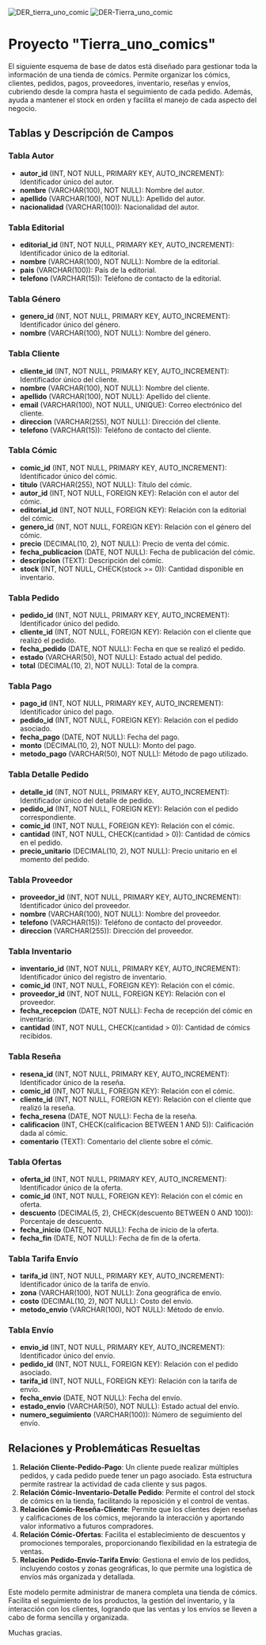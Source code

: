 ![DER_tierra_uno_comic](https://github.com/user-attachments/assets/f3df4661-9c2c-4509-bf4e-77c9b303c4b1)
![DER-Tierra_uno_comic](https://github.com/user-attachments/assets/093f18c2-61e7-4af3-860c-8a601e5b8ff5)

# Proyecto "Tierra_uno_comics"

El siguiente esquema de base de datos está diseñado para gestionar toda la información de una tienda de cómics.
Permite organizar los cómics, clientes, pedidos, pagos, proveedores, inventario, reseñas y envíos, cubriendo desde la compra
hasta el seguimiento de cada pedido. Además, ayuda a mantener el stock en orden y facilita el manejo de cada aspecto del negocio.

## Tablas y Descripción de Campos

### Tabla Autor
- **autor_id** (INT, NOT NULL, PRIMARY KEY, AUTO_INCREMENT): Identificador único del autor.
- **nombre** (VARCHAR(100), NOT NULL): Nombre del autor.
- **apellido** (VARCHAR(100), NOT NULL): Apellido del autor.
- **nacionalidad** (VARCHAR(100)): Nacionalidad del autor.

### Tabla Editorial
- **editorial_id** (INT, NOT NULL, PRIMARY KEY, AUTO_INCREMENT): Identificador único de la editorial.
- **nombre** (VARCHAR(100), NOT NULL): Nombre de la editorial.
- **pais** (VARCHAR(100)): País de la editorial.
- **telefono** (VARCHAR(15)): Teléfono de contacto de la editorial.

### Tabla Género
- **genero_id** (INT, NOT NULL, PRIMARY KEY, AUTO_INCREMENT): Identificador único del género.
- **nombre** (VARCHAR(100), NOT NULL): Nombre del género.

### Tabla Cliente
- **cliente_id** (INT, NOT NULL, PRIMARY KEY, AUTO_INCREMENT): Identificador único del cliente.
- **nombre** (VARCHAR(100), NOT NULL): Nombre del cliente.
- **apellido** (VARCHAR(100), NOT NULL): Apellido del cliente.
- **email** (VARCHAR(100), NOT NULL, UNIQUE): Correo electrónico del cliente.
- **direccion** (VARCHAR(255), NOT NULL): Dirección del cliente.
- **telefono** (VARCHAR(15)): Teléfono de contacto del cliente.

### Tabla Cómic
- **comic_id** (INT, NOT NULL, PRIMARY KEY, AUTO_INCREMENT): Identificador único del cómic.
- **titulo** (VARCHAR(255), NOT NULL): Título del cómic.
- **autor_id** (INT, NOT NULL, FOREIGN KEY): Relación con el autor del cómic.
- **editorial_id** (INT, NOT NULL, FOREIGN KEY): Relación con la editorial del cómic.
- **genero_id** (INT, NOT NULL, FOREIGN KEY): Relación con el género del cómic.
- **precio** (DECIMAL(10, 2), NOT NULL): Precio de venta del cómic.
- **fecha_publicacion** (DATE, NOT NULL): Fecha de publicación del cómic.
- **descripcion** (TEXT): Descripción del cómic.
- **stock** (INT, NOT NULL, CHECK(stock >= 0)): Cantidad disponible en inventario.

### Tabla Pedido
- **pedido_id** (INT, NOT NULL, PRIMARY KEY, AUTO_INCREMENT): Identificador único del pedido.
- **cliente_id** (INT, NOT NULL, FOREIGN KEY): Relación con el cliente que realizó el pedido.
- **fecha_pedido** (DATE, NOT NULL): Fecha en que se realizó el pedido.
- **estado** (VARCHAR(50), NOT NULL): Estado actual del pedido.
- **total** (DECIMAL(10, 2), NOT NULL): Total de la compra.

### Tabla Pago
- **pago_id** (INT, NOT NULL, PRIMARY KEY, AUTO_INCREMENT): Identificador único del pago.
- **pedido_id** (INT, NOT NULL, FOREIGN KEY): Relación con el pedido asociado.
- **fecha_pago** (DATE, NOT NULL): Fecha del pago.
- **monto** (DECIMAL(10, 2), NOT NULL): Monto del pago.
- **metodo_pago** (VARCHAR(50), NOT NULL): Método de pago utilizado.

### Tabla Detalle Pedido
- **detalle_id** (INT, NOT NULL, PRIMARY KEY, AUTO_INCREMENT): Identificador único del detalle de pedido.
- **pedido_id** (INT, NOT NULL, FOREIGN KEY): Relación con el pedido correspondiente.
- **comic_id** (INT, NOT NULL, FOREIGN KEY): Relación con el cómic.
- **cantidad** (INT, NOT NULL, CHECK(cantidad > 0)): Cantidad de cómics en el pedido.
- **precio_unitario** (DECIMAL(10, 2), NOT NULL): Precio unitario en el momento del pedido.

### Tabla Proveedor
- **proveedor_id** (INT, NOT NULL, PRIMARY KEY, AUTO_INCREMENT): Identificador único del proveedor.
- **nombre** (VARCHAR(100), NOT NULL): Nombre del proveedor.
- **telefono** (VARCHAR(15)): Teléfono de contacto del proveedor.
- **direccion** (VARCHAR(255)): Dirección del proveedor.

### Tabla Inventario
- **inventario_id** (INT, NOT NULL, PRIMARY KEY, AUTO_INCREMENT): Identificador único del registro de inventario.
- **comic_id** (INT, NOT NULL, FOREIGN KEY): Relación con el cómic.
- **proveedor_id** (INT, NOT NULL, FOREIGN KEY): Relación con el proveedor.
- **fecha_recepcion** (DATE, NOT NULL): Fecha de recepción del cómic en inventario.
- **cantidad** (INT, NOT NULL, CHECK(cantidad > 0)): Cantidad de cómics recibidos.

### Tabla Reseña
- **resena_id** (INT, NOT NULL, PRIMARY KEY, AUTO_INCREMENT): Identificador único de la reseña.
- **comic_id** (INT, NOT NULL, FOREIGN KEY): Relación con el cómic.
- **cliente_id** (INT, NOT NULL, FOREIGN KEY): Relación con el cliente que realizó la reseña.
- **fecha_resena** (DATE, NOT NULL): Fecha de la reseña.
- **calificacion** (INT, CHECK(calificacion BETWEEN 1 AND 5)): Calificación dada al cómic.
- **comentario** (TEXT): Comentario del cliente sobre el cómic.

### Tabla Ofertas
- **oferta_id** (INT, NOT NULL, PRIMARY KEY, AUTO_INCREMENT): Identificador único de la oferta.
- **comic_id** (INT, NOT NULL, FOREIGN KEY): Relación con el cómic en oferta.
- **descuento** (DECIMAL(5, 2), CHECK(descuento BETWEEN 0 AND 100)): Porcentaje de descuento.
- **fecha_inicio** (DATE, NOT NULL): Fecha de inicio de la oferta.
- **fecha_fin** (DATE, NOT NULL): Fecha de fin de la oferta.

### Tabla Tarifa Envío
- **tarifa_id** (INT, NOT NULL, PRIMARY KEY, AUTO_INCREMENT): Identificador único de la tarifa de envío.
- **zona** (VARCHAR(100), NOT NULL): Zona geográfica de envío.
- **costo** (DECIMAL(10, 2), NOT NULL): Costo del envío.
- **metodo_envio** (VARCHAR(100), NOT NULL): Método de envío.

### Tabla Envío
- **envio_id** (INT, NOT NULL, PRIMARY KEY, AUTO_INCREMENT): Identificador único del envío.
- **pedido_id** (INT, NOT NULL, FOREIGN KEY): Relación con el pedido asociado.
- **tarifa_id** (INT, NOT NULL, FOREIGN KEY): Relación con la tarifa de envío.
- **fecha_envio** (DATE, NOT NULL): Fecha del envío.
- **estado_envio** (VARCHAR(50), NOT NULL): Estado actual del envío.
- **numero_seguimiento** (VARCHAR(100)): Número de seguimiento del envío.

## Relaciones y Problemáticas Resueltas

1. **Relación Cliente-Pedido-Pago**: Un cliente puede realizar múltiples pedidos, y cada pedido puede tener un pago asociado. Esta estructura permite rastrear la actividad de cada cliente y sus pagos.
2. **Relación Cómic-Inventario-Detalle Pedido**: Permite el control del stock de cómics en la tienda, facilitando la reposición y el control de ventas.
3. **Relación Cómic-Reseña-Cliente**: Permite que los clientes dejen reseñas y calificaciones de los cómics, mejorando la interacción y aportando valor informativo a futuros compradores.
4. **Relación Cómic-Ofertas**: Facilita el establecimiento de descuentos y promociones temporales, proporcionando flexibilidad en la estrategia de ventas.
5. **Relación Pedido-Envío-Tarifa Envío**: Gestiona el envío de los pedidos, incluyendo costos y zonas geográficas, lo que permite una logística de envíos más organizada y detallada.

Este modelo permite administrar de manera completa una tienda de cómics. Facilita el seguimiento de los productos, la gestión del inventario, y la interacción con los clientes, 
logrando que las ventas y los envíos se lleven a cabo de forma sencilla y organizada.

Muchas gracias.

